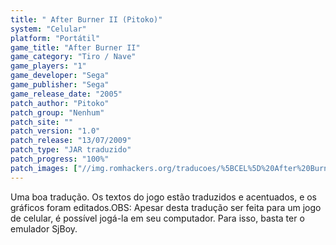 ```yaml
---
title: " After Burner II (Pitoko)"
system: "Celular"
platform: "Portátil"
game_title: "After Burner II"
game_category: "Tiro / Nave"
game_players: "1"
game_developer: "Sega"
game_publisher: "Sega"
game_release_date: "2005"
patch_author: "Pitoko"
patch_group: "Nenhum"
patch_site: ""
patch_version: "1.0"
patch_release: "13/07/2009"
patch_type: "JAR traduzido"
patch_progress: "100%"
patch_images: ["//img.romhackers.org/traducoes/%5BCEL%5D%20After%20Burner%20II%20-%20Pitoko%20-%201.png","//img.romhackers.org/traducoes/%5BCEL%5D%20After%20Burner%20II%20-%20Pitoko%20-%202.png","//img.romhackers.org/traducoes/%5BCEL%5D%20After%20Burner%20II%20-%20Pitoko%20-%203.png"]
---
```

Uma boa tradução. Os textos do jogo estão traduzidos e acentuados, e os gráficos foram editados.OBS: Apesar desta tradução ser feita para um jogo de celular, é possível jogá-la em seu computador. Para isso, basta ter o emulador SjBoy.